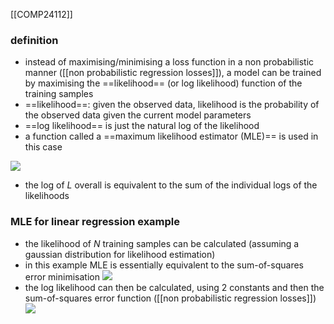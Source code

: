 [[COMP24112]]

### definition
- instead of maximising/minimising a loss function in a non probabilistic manner ([[non probabilistic regression losses]]), a model can be trained by maximising the ==likelihood== (or log likelihood) function of the training samples
- ==likelihood==: given the observed data, likelihood is the probability of the observed data given the current model parameters
- ==log likelihood== is just the natural log of the likelihood
- a function called a ==maximum likelihood estimator (MLE)== is used in this case

![](https://i.imgur.com/iNXa9SP.png)
- the log of $L$ overall is equivalent to the sum of the individual logs of the likelihoods

### MLE for linear regression example
- the likelihood of $N$ training samples can be calculated (assuming a gaussian distribution for likelihood estimation)
- in this example MLE is essentially equivalent to the sum-of-squares error minimisation
![](https://i.imgur.com/z9Z4EkC.png)
- the log likelihood can then be calculated, using 2 constants and then the sum-of-squares error function ([[non probabilistic regression losses]])
![](https://i.imgur.com/C74op5d.png)

